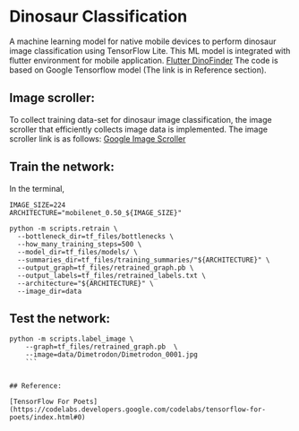 # Dinosaur Classification

A machine learning model for native mobile devices to perform dinosaur image classification using TensorFlow Lite. This ML model is integrated with flutter environment for mobile application.
[Flutter DinoFinder](https://github.com/iRyanBell/flutter_dinofinder) The code is based on Google Tensorflow model (The link is in Reference section).  

## Image scroller:

To collect training data-set for dinosaur image classification, the image scroller that efficiently collects image data is implemented. The image scroller link is as follows:
[Google Image Scroller](https://github.com/parang17/Google_image_downloader)

## Train the network:
In the terminal, 
```
IMAGE_SIZE=224
ARCHITECTURE="mobilenet_0.50_${IMAGE_SIZE}"

python -m scripts.retrain \
  --bottleneck_dir=tf_files/bottlenecks \
  --how_many_training_steps=500 \
  --model_dir=tf_files/models/ \
  --summaries_dir=tf_files/training_summaries/"${ARCHITECTURE}" \
  --output_graph=tf_files/retrained_graph.pb \
  --output_labels=tf_files/retrained_labels.txt \
  --architecture="${ARCHITECTURE}" \
  --image_dir=data
```

## Test the network:
```
python -m scripts.label_image \
    --graph=tf_files/retrained_graph.pb  \
    --image=data/Dimetrodon/Dimetrodon_0001.jpg
    ```


## Reference:

[TensorFlow For Poets] (https://codelabs.developers.google.com/codelabs/tensorflow-for-poets/index.html#0)
